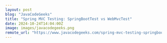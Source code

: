 ```yaml
---
layout: post
blog: "JavaCodeGeeks"
title: "Spring MVC Testing: SpringBootTest vs WebMvcTest"
date: 2024-10-24T14:04:00Z
image: images/javacodegeeks.png
remote_url: "https://www.javacodegeeks.com/spring-mvc-testing-springboottest-vs-webmvctest.html"
---
```

